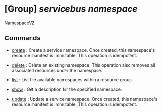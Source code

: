 # [Group] _servicebus namespace_

NamespaceV2

## Commands

- [create](/Commands/servicebus/namespace/_create.md)
: Create a service namespace. Once created, this namespace's resource manifest is immutable. This operation is idempotent.

- [delete](/Commands/servicebus/namespace/_delete.md)
: Delete an existing namespace. This operation also removes all associated resources under the namespace.

- [list](/Commands/servicebus/namespace/_list.md)
: List the available namespaces within a resource group.

- [show](/Commands/servicebus/namespace/_show.md)
: Get a description for the specified namespace.

- [update](/Commands/servicebus/namespace/_update.md)
: Update a service namespace. Once created, this namespace's resource manifest is immutable. This operation is idempotent.
